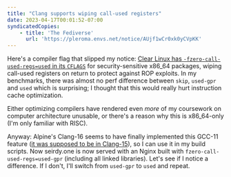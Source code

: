 ```yaml
---
title: "Clang supports wiping call-used registers"
date: 2023-04-17T00:01:52-07:00
syndicatedCopies:
    - title: 'The Fediverse'
      url: 'https://pleroma.envs.net/notice/AUjf1wCr0xk0yCVpKK'
---
```

Here's a compiler flag that slipped my notice: [Clear Linux has `-fzero-call-used-regs=used` in its `CFLAGS`](https://github.com/clearlinux/autospec/blob/46c9d3a49c51235efef62280deb9136f2ee9b203/autospec/specfiles.py#L542) for security-sensitive x86_64 packages, wiping call-used registers on return to protect against ROP exploits. In my benchmarks, there was almost no perf difference between `skip`, `used-gpr` and `used` which is surprising; I thought that this would really hurt instruction cache optimization.

Either optimizing compilers have rendered even *more* of my coursework on computer architecture unusable, or there's a reason why this is x86_64-only (I'm only familiar with RISC).

Anyway: Alpine's Clang-16 seems to have finally implemented this GCC-11 feature ([it was supposed to be in Clang-15](https://releases.llvm.org/15.0.0/tools/clang/docs/ReleaseNotes.html#major-new-features)), so I can use it in my build scripts. Now seirdy.one is now served with an Nginx built with `fzero-call-used-regs=used-gpr` (including all linked libraries). Let's see if I notice a difference. If I don't, I'll switch from `used-gpr` to `used` and repeat.
